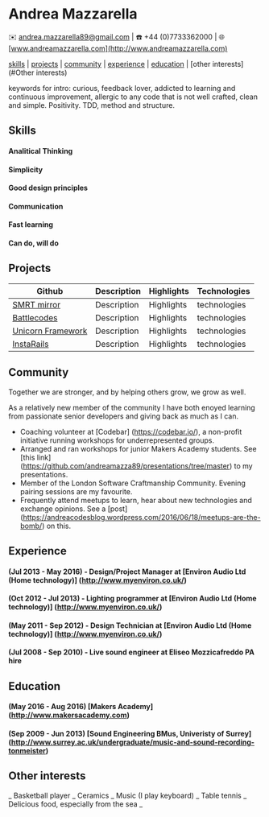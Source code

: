 # Andrea Mazzarella
:envelope: <andrea.mazzarella89@gmail.com> | :phone: +44 (0)7733362000 | :globe_with_meridians: [www.andreamazzarella.com](http://www.andreamazzarella.com)

[skills](#skills) | [projects](#projects) | [community](#community) | [experience](#experience) | [education](#education) | [other interests](#Other interests)

keywords for intro: curious, feedback lover, addicted to learning and continuous improvement, allergic to any code that is not well crafted, clean and simple. Positivity. TDD, method and structure.

## Skills

#### Analitical Thinking

#### Simplicity

#### Good design principles

#### Communication

#### Fast learning

#### Can do, will do


## Projects

|Github|Description|Highlights|Technologies|
|---|---|---|---|
|[SMRT mirror](https://github.com/vannio/smrt-mirror)|Description|Highlights|technologies|
|[Battlecodes](https://github.com/gtormiston/battlecodes)|Description|Highlights|technologies|
|[Unicorn Framework](https://github.com/vannio/unicorn-framework)|Description|Highlights|technologies|
|[InstaRails](https://github.com/andreamazza89/instagram-challenge)|Description|Highlights|technologies|



## Community

Together we are stronger, and by helping others grow, we grow as well.

As a relatively new member of the community I have both enoyed learning from passionate senior developers and giving back as much as I can.

* Coaching volunteer at [Codebar] (https://codebar.io/), a non-profit initiative running workshops for underrepresented groups. 
* Arranged and ran workshops for junior Makers Academy students. See [this link] (https://github.com/andreamazza89/presentations/tree/master) to my presentations.  
* Member of the London Software Craftmanship Community. Evening pairing sessions are my favourite.
* Frequently attend meetups to learn, hear about new technologies and exchange opinions. See a [post] (https://andreacodesblog.wordpress.com/2016/06/18/meetups-are-the-bomb/) on this.

## Experience

#### (Jul 2013 - May 2016) - Design/Project Manager at [Environ Audio Ltd (Home technology)] (http://www.myenviron.co.uk/)

#### (Oct 2012 - Jul 2013) - Lighting programmer at [Environ Audio Ltd (Home technology)] (http://www.myenviron.co.uk/)

#### (May 2011 - Sep 2012) - Design Technician at [Environ Audio Ltd (Home technology)] (http://www.myenviron.co.uk/)

#### (Jul 2008 - Sep 2010) - Live sound engineer at Eliseo Mozzicafreddo PA hire

## Education

#### (May 2016 - Aug 2016) [Makers Academy] (http://www.makersacademy.com)

#### (Sep 2009 - Jun 2013) [Sound Engineering BMus, Univeristy of Surrey] (http://www.surrey.ac.uk/undergraduate/music-and-sound-recording-tonmeister)

## Other interests

_ Basketball player _ Ceramics _ Music (I play keyboard) _ Table tennis _ Delicious food, especially from the sea _
